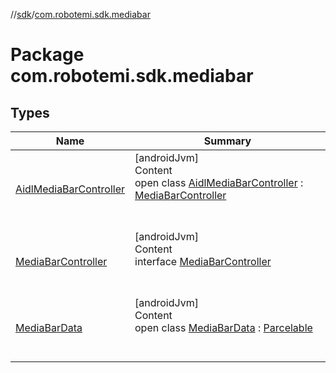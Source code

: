 //[sdk](../../index.md)/[com.robotemi.sdk.mediabar](index.md)



# Package com.robotemi.sdk.mediabar  


## Types  
  
|  Name |  Summary | 
|---|---|
| <a name="com.robotemi.sdk.mediabar/AidlMediaBarController///PointingToDeclaration/"></a>[AidlMediaBarController](-aidl-media-bar-controller/index.md)| <a name="com.robotemi.sdk.mediabar/AidlMediaBarController///PointingToDeclaration/"></a>[androidJvm]  <br>Content  <br>open class [AidlMediaBarController](-aidl-media-bar-controller/index.md) : [MediaBarController](-media-bar-controller/index.md)  <br><br><br>|
| <a name="com.robotemi.sdk.mediabar/MediaBarController///PointingToDeclaration/"></a>[MediaBarController](-media-bar-controller/index.md)| <a name="com.robotemi.sdk.mediabar/MediaBarController///PointingToDeclaration/"></a>[androidJvm]  <br>Content  <br>interface [MediaBarController](-media-bar-controller/index.md)  <br><br><br>|
| <a name="com.robotemi.sdk.mediabar/MediaBarData///PointingToDeclaration/"></a>[MediaBarData](-media-bar-data/index.md)| <a name="com.robotemi.sdk.mediabar/MediaBarData///PointingToDeclaration/"></a>[androidJvm]  <br>Content  <br>open class [MediaBarData](-media-bar-data/index.md) : [Parcelable](https://developer.android.com/reference/kotlin/android/os/Parcelable.html)  <br><br><br>|

